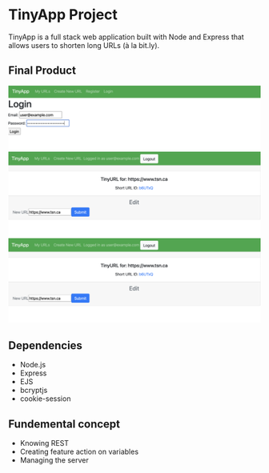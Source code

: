 # TinyApp Project

TinyApp is a full stack web application built with Node and Express that allows users to shorten long URLs (à la bit.ly).

## Final Product
!["screenshot description"](https://github.com/Xcesion/tinyapp/blob/main/docs/user-login.png?raw=true)
!["screenshot description"](https://github.com/Xcesion/tinyapp/blob/main/docs/url-edit.png?raw=true)
!["screenshot description"](https://github.com/Xcesion/tinyapp/blob/main/docs/url-edit.png?raw=true)

## Dependencies

- Node.js
- Express
- EJS
- bcryptjs
- cookie-session

## Fundemental concept

* Knowing REST 
* Creating feature action on variables
* Managing the server 
